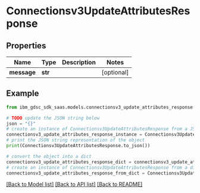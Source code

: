 # Connectionsv3UpdateAttributesResponse


## Properties

Name | Type | Description | Notes
------------ | ------------- | ------------- | -------------
**message** | **str** |  | [optional] 

## Example

```python
from ibm_gdsc_sdk_saas.models.connectionsv3_update_attributes_response import Connectionsv3UpdateAttributesResponse

# TODO update the JSON string below
json = "{}"
# create an instance of Connectionsv3UpdateAttributesResponse from a JSON string
connectionsv3_update_attributes_response_instance = Connectionsv3UpdateAttributesResponse.from_json(json)
# print the JSON string representation of the object
print(Connectionsv3UpdateAttributesResponse.to_json())

# convert the object into a dict
connectionsv3_update_attributes_response_dict = connectionsv3_update_attributes_response_instance.to_dict()
# create an instance of Connectionsv3UpdateAttributesResponse from a dict
connectionsv3_update_attributes_response_from_dict = Connectionsv3UpdateAttributesResponse.from_dict(connectionsv3_update_attributes_response_dict)
```
[[Back to Model list]](../README.md#documentation-for-models) [[Back to API list]](../README.md#documentation-for-api-endpoints) [[Back to README]](../README.md)


